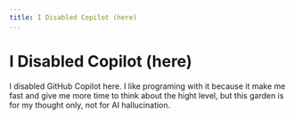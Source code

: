 ```yaml
---
title: I Disabled Copilot (here)
...
```


# I Disabled Copilot (here)

I disabled GitHub Copilot here. I like programing with it because it make me fast and give me more time to think about the hight level, but this garden is for my thought only, not for AI hallucination.
